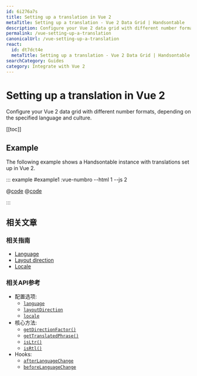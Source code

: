 ```yaml
---
id: 6i276a7s
title: Setting up a translation in Vue 2
metaTitle: Setting up a translation - Vue 2 Data Grid | Handsontable
description: Configure your Vue 2 data grid with different number formats, depending on the specified language and culture.
permalink: /vue-setting-up-a-translation
canonicalUrl: /vue-setting-up-a-translation
react:
  id: dt7dct4e
  metaTitle: Setting up a translation - Vue 2 Data Grid | Handsontable
searchCategory: Guides
category: Integrate with Vue 2
---
```


# Setting up a translation in Vue 2

Configure your Vue 2 data grid with different number formats, depending on the specified language and culture.

[[toc]]

## Example

The following example shows a Handsontable instance with translations set up in Vue 2.

::: example #example1 :vue-numbro --html 1 --js 2

@[code](@/content/guides/integrate-with-vue/vue-setting-up-a-language/vue/example1.html)
@[code](@/content/guides/integrate-with-vue/vue-setting-up-a-language/vue/example1.js)

:::

## 相关文章

### 相关指南

<div class="boxes-list gray">

- [Language](@/guides/internationalization/language/language.md)
- [Layout direction](@/guides/internationalization/layout-direction/layout-direction.md)
- [Locale](@/guides/internationalization/locale/locale.md)

</div>

### 相关API参考

- 配置选项:
  - [`language`](@/api/options.md#language)
  - [`layoutDirection`](@/api/options.md#layoutdirection)
  - [`locale`](@/api/options.md#locale)
- 核心方法:
  - [`getDirectionFactor()`](@/api/core.md#getdirectionfactor)
  - [`getTranslatedPhrase()`](@/api/core.md#gettranslatedphrase)
  - [`isLtr()`](@/api/core.md#isltr)
  - [`isRtl()`](@/api/core.md#isrtl)
- Hooks:
  - [`afterLanguageChange`](@/api/hooks.md#afterlanguagechange)
  - [`beforeLanguageChange`](@/api/hooks.md#beforelanguagechange)
